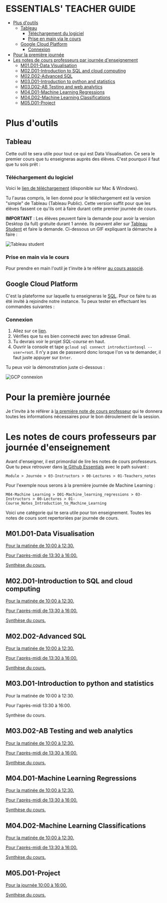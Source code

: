 # ESSENTIALS' TEACHER GUIDE

- [Plus d'outils](#plus-d-outils)
     - [Tableau](#tableau)
         - [Téléchargement du logiciel](#téléchargement-du-logiciel)
         - [Prise en main via le cours](#prise-en-main-via-le-cours)
     - [Google Cloud Platform](#google-cloud-platform) 
         - [Connexion](#connexion)
- [Pour la première journée](#pour-la-première-journée)
- [Les notes de cours professeurs par journée d'enseignement](#les-notes-de-cours-professeurs-par-journée-d-enseignement)
     - [M01.D01-Data Visualisation](#data-visualisation)
     - [M02.D01-Introduction to SQL and cloud computing](#introduction-to-sql-and-cloud-computing)
     - [M02.D02-Advanced SQL](#advanced-sql)
     - [M03.D01-Introduction to python and statistics](#introduction-to-python-and-statistics)
     - [M03.D02-AB Testing and web analytics](#ab-testing-and-web-analytics)
     - [M04.D01-Machine Learning Regressions](#machine-learning-regressions)
     - [M04.D02-Machine Learning Classifications](#machine-learning-classifications)
     - [M05.D01-Project](#project)

# Plus d'outils

## Tableau

Cette outil te sera utile pour tout ce qui est Data Visualisation. Ce sera le premier cours que tu enseigneras auprès des élèves. C'est pourquoi il faut que tu sois prêt :

### Téléchargement du logiciel

Voici le <a href="https://public.tableau.com/en-us/s/">lien de téléchargement</a> (disponible sur Mac & Windows).

Tu l'auras compris, le lien donné pour le téléchargement est la version "simple" de Tableau (Tableau Public). Cette version suffit pour que les élèves fassent ce qu'ils ont à faire durant cette premier journée de cours.

**IMPORTANT** : Les élèves peuvent faire la demande pour avoir la version Desktop (la full) gratuite durant 1 année. Ils peuvent aller sur <a href="https://www.tableau.com/academic/students">Tableau Student</a> et faire la demande. Ci-dessous un GIF expliquant la démarche à faire :

![Tableau student](https://essentials-teacher-onboarding.s3.eu-west-3.amazonaws.com/tableau_student.gif)

### Prise en main via le cours

Pour prendre en main l'outil je t'invite à te référer <a href="https://github.com/JedhaBootcamp/ESSENTIALS_PROGRAM/blob/master/M01-Data_visualisation/D01-Data_visualisation/00-Lectures/01-Data_Visualisation_with_Tableau.ipynb">au cours associé</a>.


## Google Cloud Platform

C'est la plateforme sur laquelle tu enseigneras le <ins>SQL</ins>. Pour ce faire tu as été invité à rejoindre notre instance. Tu peux tester en effectuant les commandes suivantes :

### Connexion

1. Allez sur ce <a href="https://bit.ly/2svkxll">lien</a>.
2. Vérifies que tu es bien connecté avec ton adresse Gmail.
3. Tu devrais voir le projet _SQL-course_ en haut.
4. Ouvrir la console et tape `gcloud sql connect introductiontosql --user=root`. Il n'y a pas de password donc lorsque l'on va te demander, il faut juste appuyer sur `Enter`.

Tu peux voir la démonstration juste ci-dessous :

![GCP connexion](https://essentials-teacher-onboarding.s3.eu-west-3.amazonaws.com/gcp_connection.gif)


# Pour la première journée

Je t'invite à te référer à <a href="https://github.com/JedhaBootcamp/ESSENTIALS_PROGRAM/blob/master/M01-Data_visualisation/D01-Data_visualisation/03-Instructors/00-Lectures/01a-Teachers_notes.ipynb">la première note de cours professeur</a> qui te donnera toutes les informations nécessaires pour le bon déroulement de la session.

# Les notes de cours professeurs par journée d'enseignement

Avant d'enseigner, il est primordial de lire les notes de cours professeurs. Que tu peux retrouver dans <a href="https://github.com/JedhaBootcamp/ESSENTIALS_PROGRAM">le Github Essentials</a> avec le path suivant :

`Module > Journée > 03-Instructors > 00-Lectures > 01-Teachers_notes`

Pour l'exemple nous serons à la première journée de Machine Learning :

`M04-Machine Learning > D01-Machine_learning_regressions > 03-Instructors > 00-Lectures > 01-Course_Notes_Introduction_to_Machine_Learning`

Voici une catégorie qui te sera utile pour ton enseignement. Toutes les notes de cours sont repertoriées par journée de cours.

## M01.D01-Data Visualisation

<a href="https://github.com/JedhaBootcamp/ESSENTIALS_PROGRAM/blob/master/M01-Data_visualisation/D01-Data_visualisation/03-Instructors/00-Lectures/01a-Teachers_notes.ipynb">Pour la matinée de 10:00 à 12:30.</a>

<a href="https://github.com/JedhaBootcamp/ESSENTIALS_PROGRAM/blob/master/M01-Data_visualisation/D01-Data_visualisation/03-Instructors/00-Lectures/01b-Teachers_notes.ipynb">Pour l'après-midi de 13:30 à 16:00.</a>

<a href="https://github.com/JedhaBootcamp/ESSENTIALS_PROGRAM/blob/master/M01-Data_visualisation/D01-Data_visualisation/03-Instructors/00-Lectures/03-Slack_message.md">Synthèse du cours.</a>

## M02.D01-Introduction to SQL and cloud computing

<a href="https://github.com/JedhaBootcamp/ESSENTIALS_PROGRAM/blob/master/M02-SQL/D01-Introduction_to_SQL_and_cloud_computing/03-Instructors/00-Lectures/01-Notes%20professeurs_Introduction_to_SQL_part_A.md">Pour la matinée de 10:00 à 12:30.</a>

<a href="https://github.com/JedhaBootcamp/ESSENTIALS_PROGRAM/blob/master/M02-SQL/D01-Introduction_to_SQL_and_cloud_computing/03-Instructors/00-Lectures/02-Notes%20professeurs_Introduction_to_SQL_part_B.md">Pour l'après-midi de 13:30 à 16:00.</a>

<a href="https://github.com/JedhaBootcamp/ESSENTIALS_PROGRAM/blob/master/M02-SQL/D01-Introduction_to_SQL_and_cloud_computing/03-Instructors/00-Lectures/03-Slack_messages.md">Synthèse du cours.</a>

## M02.D02-Advanced SQL

<a href="https://github.com/JedhaBootcamp/ESSENTIALS_PROGRAM/blob/master/M02-SQL/D02-Advanced_SQL/03-Instructors/00-Lectures/01-Notes_professeurs_Advanced_SQL_Part_A.md">Pour la matinée de 10:00 à 12:30.</a>

<a href="https://github.com/JedhaBootcamp/ESSENTIALS_PROGRAM/blob/master/M02-SQL/D02-Advanced_SQL/03-Instructors/00-Lectures/02-Notes_professeurs_Advanced_SQL_Part_B.md">Pour l'après-midi de 13:30 à 16:00.</a>

<a href="https://github.com/JedhaBootcamp/ESSENTIALS_PROGRAM/blob/master/M02-SQL/D02-Advanced_SQL/03-Instructors/00-Lectures/03-Slack_message.md">Synthèse du cours.</a>

## M03.D01-Introduction to python and statistics

Pour la matinée de 10:00 à 12:30.

Pour l'après-midi 13:30 à 16:00.

Synthèse du cours.

## M03.D02-AB Testing and web analytics

<a href="https://github.com/JedhaBootcamp/ESSENTIALS_PROGRAM/blob/master/M03-Python_programming_and_statistics/D02-A_B_testing_and_web_analytics/03-Instructors/00-Lectures/01-Course_Notes_Estimates_and_Sampling.md">Pour la matinée de 10:00 à 12:30.</a>

<a href="https://github.com/JedhaBootcamp/ESSENTIALS_PROGRAM/blob/master/M03-Python_programming_and_statistics/D02-A_B_testing_and_web_analytics/03-Instructors/00-Lectures/02-Course_Notes_AB_Testing.md">Pour l'après-midi de 13:30 à 16:00.</a>

<a href="https://github.com/JedhaBootcamp/ESSENTIALS_PROGRAM/blob/master/M03-Python_programming_and_statistics/D02-A_B_testing_and_web_analytics/03-Instructors/00-Lectures/03-Slack_message.md">Synthèse du cours.</a>

## M04.D01-Machine Learning Regressions

<a href="https://github.com/JedhaBootcamp/ESSENTIALS_PROGRAM/blob/master/M04-Machine_learning/D01-Machine_learning_regressions/03-Instructors/00-Lectures/01-Course_Notes_Introduction_to_Machine_Learning.md">Pour la matinée de 10:00 à 12:30.</a>

<a href="https://github.com/JedhaBootcamp/ESSENTIALS_PROGRAM/blob/master/M04-Machine_learning/D01-Machine_learning_regressions/03-Instructors/00-Lectures/02-Course_Notes_Regressions_Models.md">Pour l'après-midi de 13:30 à 16:00.</a>

<a href="https://github.com/JedhaBootcamp/ESSENTIALS_PROGRAM/blob/master/M04-Machine_learning/D01-Machine_learning_regressions/03-Instructors/00-Lectures/03-Slack_message.md">Synthèse du cours.</a>

## M04.D02-Machine Learning Classifications

<a href="https://github.com/JedhaBootcamp/ESSENTIALS_PROGRAM/blob/master/M04-Machine_learning/D02-Machine_learning_classifications/03-Instructors/00-Lectures/01-Course_Notes_Machine_Learning_Models.md">Pour la matinée de 10:00 à 12:30.</a>

<a href="https://github.com/JedhaBootcamp/ESSENTIALS_PROGRAM/blob/master/M04-Machine_learning/D02-Machine_learning_classifications/03-Instructors/00-Lectures/02-Course_Notes_Decision_Trees.md">Pour l'après-midi de 13:30 à 16:00.</a>

<a href="https://github.com/JedhaBootcamp/ESSENTIALS_PROGRAM/blob/master/M04-Machine_learning/D02-Machine_learning_classifications/03-Instructors/00-Lectures/03-Slack_messages.md">Synthèse du cours.</a>

## M05.D01-Project

<a href="https://github.com/JedhaBootcamp/ESSENTIALS_PROGRAM/blob/master/M05-Projects/D01-Project/03-Instructors/01-Course_Notes_Projects_presentation.md">Pour la journée 10:00 à 16:00.</a>

<a href="https://github.com/JedhaBootcamp/ESSENTIALS_PROGRAM/blob/master/M05-Projects/D01-Project/03-Instructors/02-Slack_message.md">Synthèse du cours.</a>
